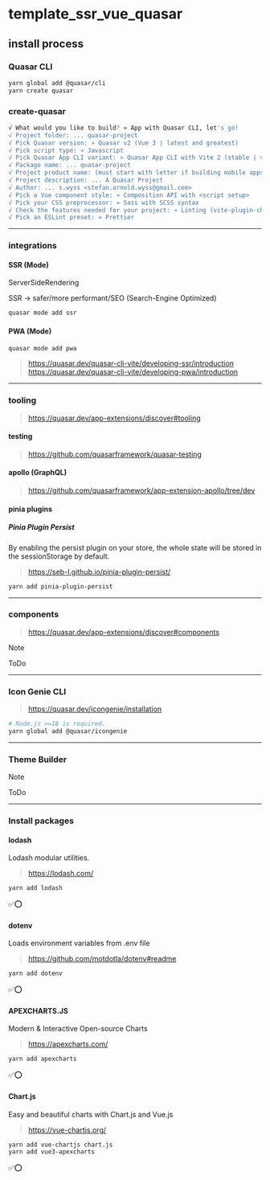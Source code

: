 # template_ssr_vue_quasar

## install process

### Quasar CLI

```bash
yarn global add @quasar/cli
yarn create quasar
```

### create-quasar
```bash
√ What would you like to build? » App with Quasar CLI, let's go!
√ Project folder: ... quasar-project
√ Pick Quasar version: » Quasar v2 (Vue 3 | latest and greatest)
√ Pick script type: » Javascript
√ Pick Quasar App CLI variant: » Quasar App CLI with Vite 2 (stable | v1)
√ Package name: ... quasar-project
√ Project product name: (must start with letter if building mobile apps) ... Quasar App
√ Project description: ... A Quasar Project
√ Author: ... s.wyss <stefan.arnold.wyss@gmail.com>
√ Pick a Vue component style: » Composition API with <script setup>
√ Pick your CSS preprocessor: » Sass with SCSS syntax
√ Check the features needed for your project: » Linting (vite-plugin-checker + ESLint), State Management (Pinia), axios, vue-i18n
√ Pick an ESLint preset: » Prettier
```

---
### integrations

#### SSR (Mode)
ServerSideRendering

SSR -> safer/more performant/SEO (Search-Engine Optimized)

```bash
quasar mode add ssr
```
#### PWA (Mode)

```bash
quasar mode add pwa
```

> https://quasar.dev/quasar-cli-vite/developing-ssr/introduction
> https://quasar.dev/quasar-cli-vite/developing-pwa/introduction
---
### tooling
> https://quasar.dev/app-extensions/discover#tooling
>
#### testing
> https://github.com/quasarframework/quasar-testing

#### apollo (GraphQL)
> https://github.com/quasarframework/app-extension-apollo/tree/dev

#### pinia plugins

##### Pinia Plugin Persist
By enabling the persist plugin on your store, the whole state will be stored in the sessionStorage by default.

> https://seb-l.github.io/pinia-plugin-persist/


```bash
yarn add pinia-plugin-persist
```
---
### components
> https://quasar.dev/app-extensions/discover#components

> [!NOTE]
> ToDo

---
### Icon Genie CLI
> https://quasar.dev/icongenie/installation

```bash
# Node.js >=18 is required.
yarn global add @quasar/icongenie
```


---
### Theme Builder

> [!NOTE]
> ToDo

---

### Install packages
#### lodash
Lodash modular utilities.
> https://lodash.com/

```bash
yarn add lodash
```
✅⭕

#### dotenv
Loads environment variables from .env file
> https://github.com/motdotla/dotenv#readme

```bash
yarn add dotenv
```
✅⭕

#### APEXCHARTS.JS
Modern & Interactive Open-source Charts
> https://apexcharts.com/
>
```bash
yarn add apexcharts
```
✅⭕

#### Chart.js
Easy and beautiful charts with Chart.js and Vue.js
> https://vue-chartjs.org/
> 
```bash
yarn add vue-chartjs chart.js
yarn add vue3-apexcharts

```
✅⭕
